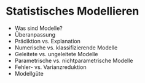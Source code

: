 


# Statistisches Modellieren


- Was sind Modelle?
- Überanpassung
- Prädiktion vs. Explanation
- Numerische vs. klassifizierende Modelle
- Geleitete vs. ungeleitete Modelle
- Parametrische vs. nichtparametrische Modelle
- Fehler- vs. Varianzreduktion
- Modellgüte
